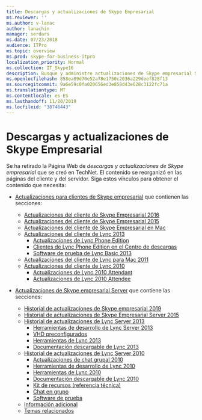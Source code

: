 ```yaml
---
title: Descargas y actualizaciones de Skype Empresarial
ms.reviewer: ''
ms.author: v-lanac
author: lanachin
manager: serdars
ms.date: 07/23/2018
audience: ITPro
ms.topic: overview
ms.prod: skype-for-business-itpro
localization_priority: Normal
ms.collection: IT_Skype16
description: Busque y administre actualizaciones de Skype empresarial Server o Lync 2013. Use los vínculos para obtener más información y, a continuación, descargar las actualizaciones.
ms.openlocfilehash: 858ea89d70e52a78e1750c2036a229deef828f13
ms.sourcegitcommit: 9a6e59c0fa020656ed3e858d43e628c3122fc71a
ms.translationtype: MT
ms.contentlocale: es-ES
ms.lasthandoff: 11/20/2019
ms.locfileid: "38746443"
---
```

# <a name="skype-for-business-downloads-and-updates"></a>Descargas y actualizaciones de Skype Empresarial

Se ha retirado la Página Web de _descargas y actualizaciones de Skype empresarial_ que se creó en TechNet. El contenido se reorganizó en las páginas del cliente y del servidor. Siga estos vínculos para obtener el contenido que necesita:

- [Actualizaciones para clientes de Skype empresarial](sfb-client-updates.md) que contienen las secciones:
    - [Actualizaciones del cliente de Skype Empresarial 2016](sfb-client-updates.md#skype-for-business-2016-client-updates)
    - [Actualizaciones del cliente de Skype Empresarial 2015](sfb-client-updates.md#skype-for-business-2015-client-updates)
    - [Actualizaciones del cliente de Skype Empresarial en Mac](sfb-client-updates.md)
    - [Actualizaciones del cliente de Lync 2013](sfb-client-updates.md)
        - [Actualizaciones de Lync Phone Edition](sfb-client-updates.md#lync-phone-edition-updates)
        - [Clientes de Lync Phone Edition en el Centro de descargas](sfb-client-updates.md#lync-phone-edition-clients-on-download-center)
        - [Software de prueba de Lync Basic 2013](sfb-client-updates.md)
    - [Actualizaciones del cliente de Lync para Mac 2011](sfb-client-updates.md#lync-for-mac-2011-client-updates)
    - [Actualizaciones del cliente de Lync 2010](sfb-client-updates.md#lync-2010-client-updates)
        - [Actualizaciones de Lync 2010 Attendant](sfb-client-updates.md#lync-2010-attendant-updates)
        - [Actualizaciones de Lync 2010 Attendee](sfb-client-updates.md#lync-2010-attendee-updates)

- [Actualizaciones de Skype empresarial Server](sfb-server-updates.md) que contiene las secciones:
    - [Historial de actualizaciones de Skype empresarial 2019](sfb-server-updates.md#skype-for-business-server-2019-update-history)
    - [Historial de actualizaciones de Skype Empresarial Server 2015](sfb-server-updates.md#skype-for-business-server-2015-update-history)
    - [Historial de actualizaciones de Lync Server 2013](sfb-server-updates.md#lync-server-2013-update-history)
        - [Herramientas de desarrollo de Lync Server 2013](sfb-server-updates.md#lync-server-2013-dev-tools)
        - [VHD preconfigurados](sfb-server-updates.md#pre-configured-vhds)
        - [Herramientas de Lync 2013](sfb-server-updates.md#lync-2013-tools)
        - [Documentación descargable de Lync 2013](sfb-server-updates.md#lync-2013-downloadable-documentation)
    - [Historial de actualizaciones de Lync Server 2010](sfb-server-updates.md#lync-server-2010-update-history)
        - [Actualizaciones de chat grupal 2010](sfb-server-updates.md#group-chat-2010-updates)
        - [Herramientas de desarrollo de Lync 2010](sfb-server-updates.md#lync-2010-dev-tools)
        - [Herramientas de Lync 2010](sfb-server-updates.md#lync-2010-tools)
        - [Documentación descargable de Lync 2010](sfb-server-updates.md#lync-2010-downloadable-documentation)
        - [Kit de recursos (referencia técnica)](sfb-server-updates.md#resource-kit-technical-reference)
        - [Chat en grupo](sfb-server-updates.md#group-chat)
        - [Software de prueba](sfb-server-updates.md#trial-software)
    - [Información adicional](sfb-server-updates.md#additional-information)
    - [Temas relacionados](sfb-server-updates.md#related-topics)
